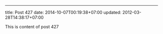 ---
title: Post 427
date: 2014-10-07T00:19:38+07:00
updated: 2012-03-28T14:38:17+07:00

This is content of post 427